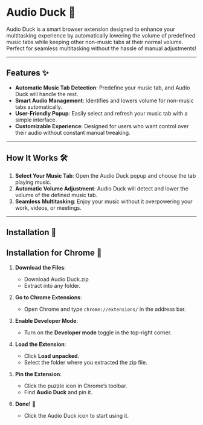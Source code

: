 # Audio Duck 🦆

Audio Duck is a smart browser extension designed to enhance your multitasking experience by automatically lowering the volume of predefined music tabs while keeping other non-music tabs at their normal volume. Perfect for seamless multitasking without the hassle of manual adjustments!

---

## Features ✨

- **Automatic Music Tab Detection**: Predefine your music tab, and Audio Duck will handle the rest.
- **Smart Audio Management**: Identifies and lowers volume for non-music tabs automatically.
- **User-Friendly Popup**: Easily select and refresh your music tab with a simple interface.
- **Customizable Experience**: Designed for users who want control over their audio without constant manual tweaking.

---

## How It Works 🛠️

1. **Select Your Music Tab**: Open the Audio Duck popup and choose the tab playing music.
2. **Automatic Volume Adjustment**: Audio Duck will detect and lower the volume of the defined music tab.
3. **Seamless Multitasking**: Enjoy your music without it overpowering your work, videos, or meetings.

---

## Installation 🚀

## Installation for Chrome 🚀

1. **Download the Files**:
   - Download Audio Duck.zip
   - Extract into any folder.

2. **Go to Chrome Extensions**:
   - Open Chrome and type `chrome://extensions/` in the address bar.

3. **Enable Developer Mode**:
   - Turn on the **Developer mode** toggle in the top-right corner.

4. **Load the Extension**:
   - Click **Load unpacked**.
   - Select the folder where you extracted the zip file.

5. **Pin the Extension**:
   - Click the puzzle icon in Chrome’s toolbar.
   - Find **Audio Duck** and pin it.

6. **Done!** 🎉
   - Click the Audio Duck icon to start using it.

